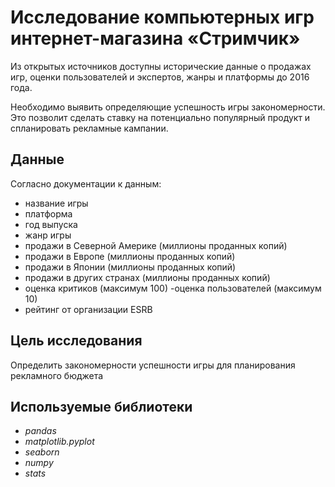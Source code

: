 # Исследование компьютерных игр интернет-магазина «Стримчик»

Из открытых источников доступны исторические данные о продажах игр, оценки пользователей и экспертов, жанры и платформы до 2016 года.

Необходимо выявить определяющие успешность игры закономерности. Это позволит сделать ставку на потенциально популярный продукт и спланировать рекламные кампании.
## Данные

Согласно документации к данным:

- название игры
- платформа
- год выпуска
- жанр игры
- продажи в Северной Америке (миллионы проданных копий)
- продажи в Европе (миллионы проданных копий)
- продажи в Японии (миллионы проданных копий)
- продажи в других странах (миллионы проданных копий)
- оценка критиков (максимум 100)
-оценка пользователей (максимум 10)
- рейтинг от организации ESRB

## Цель исследования

Определить закономерности успешности игры для планирования рекламного бюджета


## Используемые библиотеки
- *pandas*
- *matplotlib.pyplot*
- *seaborn*
- *numpy*
- *stats*